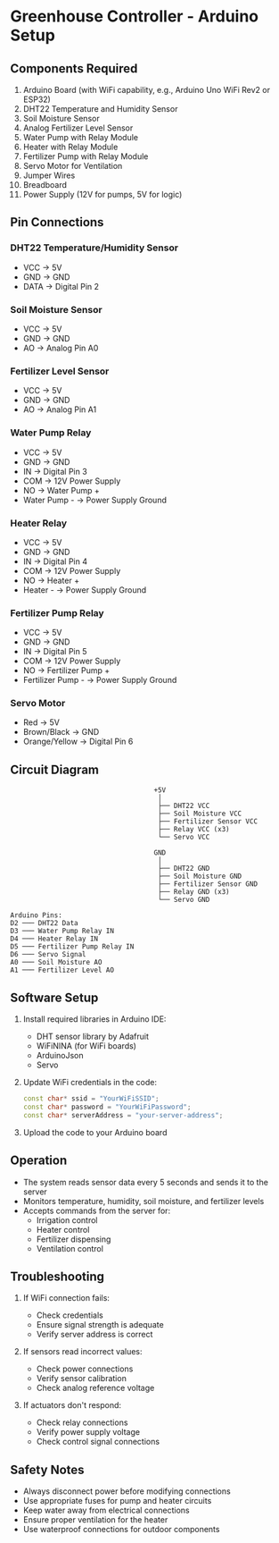 # Greenhouse Controller - Arduino Setup

## Components Required
1. Arduino Board (with WiFi capability, e.g., Arduino Uno WiFi Rev2 or ESP32)
2. DHT22 Temperature and Humidity Sensor
3. Soil Moisture Sensor
4. Analog Fertilizer Level Sensor
5. Water Pump with Relay Module
6. Heater with Relay Module
7. Fertilizer Pump with Relay Module
8. Servo Motor for Ventilation
9. Jumper Wires
10. Breadboard
11. Power Supply (12V for pumps, 5V for logic)

## Pin Connections

### DHT22 Temperature/Humidity Sensor
- VCC → 5V
- GND → GND
- DATA → Digital Pin 2

### Soil Moisture Sensor
- VCC → 5V
- GND → GND
- AO → Analog Pin A0

### Fertilizer Level Sensor
- VCC → 5V
- GND → GND
- AO → Analog Pin A1

### Water Pump Relay
- VCC → 5V
- GND → GND
- IN → Digital Pin 3
- COM → 12V Power Supply
- NO → Water Pump +
- Water Pump - → Power Supply Ground

### Heater Relay
- VCC → 5V
- GND → GND
- IN → Digital Pin 4
- COM → 12V Power Supply
- NO → Heater +
- Heater - → Power Supply Ground

### Fertilizer Pump Relay
- VCC → 5V
- GND → GND
- IN → Digital Pin 5
- COM → 12V Power Supply
- NO → Fertilizer Pump +
- Fertilizer Pump - → Power Supply Ground

### Servo Motor
- Red → 5V
- Brown/Black → GND
- Orange/Yellow → Digital Pin 6

## Circuit Diagram
```
                                    +5V
                                     │
                                     ├── DHT22 VCC
                                     ├── Soil Moisture VCC
                                     ├── Fertilizer Sensor VCC
                                     ├── Relay VCC (x3)
                                     └── Servo VCC
                                     
                                    GND
                                     │
                                     ├── DHT22 GND
                                     ├── Soil Moisture GND
                                     ├── Fertilizer Sensor GND
                                     ├── Relay GND (x3)
                                     └── Servo GND

Arduino Pins:
D2 ─── DHT22 Data
D3 ─── Water Pump Relay IN
D4 ─── Heater Relay IN
D5 ─── Fertilizer Pump Relay IN
D6 ─── Servo Signal
A0 ─── Soil Moisture AO
A1 ─── Fertilizer Level AO
```

## Software Setup
1. Install required libraries in Arduino IDE:
   - DHT sensor library by Adafruit
   - WiFiNINA (for WiFi boards)
   - ArduinoJson
   - Servo

2. Update WiFi credentials in the code:
   ```cpp
   const char* ssid = "YourWiFiSSID";
   const char* password = "YourWiFiPassword";
   const char* serverAddress = "your-server-address";
   ```

3. Upload the code to your Arduino board

## Operation
- The system reads sensor data every 5 seconds and sends it to the server
- Monitors temperature, humidity, soil moisture, and fertilizer levels
- Accepts commands from the server for:
  - Irrigation control
  - Heater control
  - Fertilizer dispensing
  - Ventilation control

## Troubleshooting
1. If WiFi connection fails:
   - Check credentials
   - Ensure signal strength is adequate
   - Verify server address is correct

2. If sensors read incorrect values:
   - Check power connections
   - Verify sensor calibration
   - Check analog reference voltage

3. If actuators don't respond:
   - Check relay connections
   - Verify power supply voltage
   - Check control signal connections

## Safety Notes
- Always disconnect power before modifying connections
- Use appropriate fuses for pump and heater circuits
- Keep water away from electrical connections
- Ensure proper ventilation for the heater
- Use waterproof connections for outdoor components
